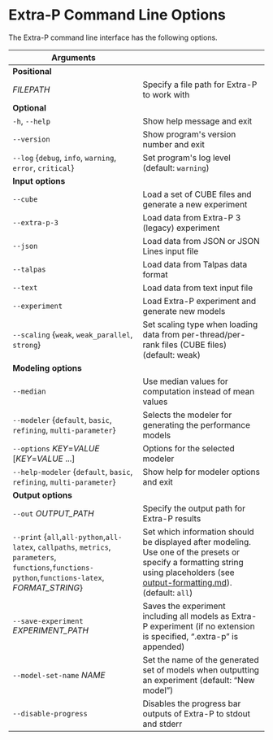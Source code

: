 Extra-P Command Line Options
============================

The Extra-P command line interface has the following options.

| Arguments                                                                                                                                           |                                                                                                                                                                                                         |
|-----------------------------------------------------------------------------------------------------------------------------------------------------|---------------------------------------------------------------------------------------------------------------------------------------------------------------------------------------------------------|
| **Positional**                                                                                                                                      |                                                                                                                                                                                                         |
| _FILEPATH_                                                                                                                                          | Specify a file path for Extra-P to work with                                                                                                                                                            |
| **Optional**                                                                                                                                        |                                                                                                                                                                                                         |
| `-h`, `--help`                                                                                                                                      | Show help message and exit                                                                                                                                                                              |
| `--version`                                                                                                                                         | Show program's version number and exit                                                                                                                                                                  |
| `--log` {`debug`, `info`, `warning`, `error`, `critical`}                                                                                           | Set program's log level (default: `warning`)                                                                                                                                                            |
| **Input options**                                                                                                                                   |                                                                                                                                                                                                         |
| `--cube`                                                                                                                                            | Load a set of CUBE files and generate a new experiment                                                                                                                                                  |
| `--extra-p-3`                                                                                                                                       | Load data from Extra-P 3 (legacy) experiment                                                                                                                                                            |
| `--json`                                                                                                                                            | Load data from JSON or JSON Lines input file                                                                                                                                                            |
| `--talpas`                                                                                                                                          | Load data from Talpas data format                                                                                                                                                                       |
| `--text`                                                                                                                                            | Load data from text input file                                                                                                                                                                          |
| `--experiment`                                                                                                                                      | Load Extra-P experiment and generate new models                                                                                                                                                         |
| `--scaling` {`weak`, `weak_parallel`, `strong`}                                                                                                     | Set scaling type when loading data from per-thread/per-rank files (CUBE files) (default: weak)                                                                                                          |
| **Modeling options**                                                                                                                                |                                                                                                                                                                                                         |
| `--median`                                                                                                                                          | Use median values for computation instead of mean values                                                                                                                                                |
| `--modeler` {`default`, `basic`, `refining`, `multi-parameter`}                                                                                     | Selects the modeler for generating the performance models                                                                                                                                               |
| `--options` _KEY_=_VALUE_ [_KEY_=_VALUE_ ...]                                                                                                       | Options for the selected modeler                                                                                                                                                                        |
| `--help-modeler` {`default`, `basic`, `refining`, `multi-parameter`}                                                                                | Show help for modeler options and exit                                                                                                                                                                  |
| **Output options**                                                                                                                                  |                                                                                                                                                                                                         |
| `--out` _OUTPUT_PATH_                                                                                                                               | Specify the output path for Extra-P results                                                                                                                                                             |
| `--print` {`all`,`all-python`,`all-latex`, `callpaths`, `metrics`, `parameters`, `functions`,`functions-python`,`functions-latex`, _FORMAT_STRING_} | Set which information should be displayed after modeling. Use one of the presets or specify a formatting string using placeholders (see [output-formatting.md](output-formatting.md)). (default: `all`) |
| `--save-experiment` <i>EXPERIMENT_PATH</i>                                                                                                          | Saves the experiment including all models as Extra-P experiment (if no extension is specified, “.extra-p” is appended)                                                                                  |
| `--model-set-name` _NAME_                                                                                                                           | Set the name of the generated set of models when outputting an experiment (default: “New model”)                                                                                                        |
| `--disable-progress`                                                                                                                                | Disables the progress bar outputs of Extra-P to stdout and stderr                                                                                                                                       |                                                                                                                             

